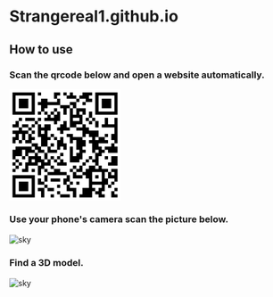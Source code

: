 # Strangereal1.github.io

## How to use

### Scan the qrcode below and open a website automatically.  

<img src="qrcode.png" width = "200" height = "200" alt="qrcode" align=center />  


### Use your phone's camera scan the picture below.  

<img src="sky.jpeg" width = "400" height = "400" alt="sky" align=center />  


###  Find a 3D model.  

 <img src="demo.gif" width = "200" alt="sky" align=center />
